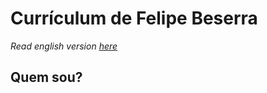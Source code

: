 # Currículum de Felipe Beserra
_Read english version [here](README.en.md "English README")_

## Quem sou?

